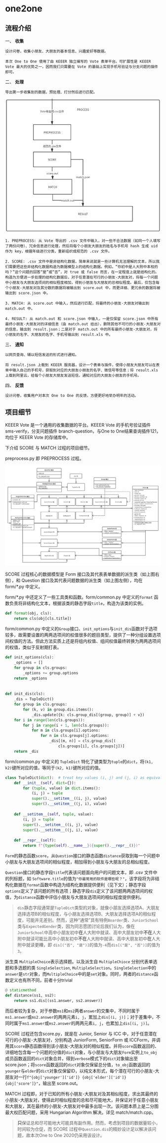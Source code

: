 # one2one

## 流程介绍

一、 **收集**

    设计问卷，收集小朋友、大朋友的基本信息、兴趣爱好等数据。

    本次 One to One 使用了由 KEEER 独立编写的 Vote 表单平台。可扩展性是 KEEER Vote 最大的优势之一，因而我们只需要在 Vote 的基础上实现手机号验证与分支问题的插件即可。

二、 **处理**

    导出第一步收集到的数据，预处理、打分然后进行匹配。

![process的流程图](images/process.png)

    1. PREPROCESS: 从 Vote 导出的 .csv 文件中输入，对一些不合法数据（如同一个人填写了两份问卷）、冗余信息进行处理，然后将每个小朋友大朋友的姓名与手机号 hash 生成 uid 作为 key，根据年级进行分类，重新组织成规范的 .csv 文件。

    2. SCORE: .csv 文件中是非结构化数据，简单来说就是一些计算机无法理解的文本，所以我们需要把这些非结构化数据构造为数据模型上的结构化数据。例如，“你初中是人大附中本校的吗？”这个问题的回答“是”或“否”，对 true 或 false 而言，在一定程度上就是结构化的。构造为方便进一步处理的结构化数据后，对于任意潜在可行的小朋友-大朋友对，将每一个问题中小朋友与大朋友选项间的相似程度相加，得到小朋友与大朋友的总相似程度。最后，仅包含每个小朋友-大朋友对及其分数的数据将被输出到 score.out 中，而更详细、更冗余的数据将被输出到 score.json 中。

    3. MATCH: 从 score.out 中输入，然后进行匹配，将最终的小朋友-大朋友对输出到 match.out 中。

    4. RESULT: 从 match.out 和 score.json 中输入，一是仅保留 score.json 中所有最终小朋友-大朋友对的详细信息（由 match.out 给出），删除其他不可行的小朋友-大朋友对的信息，输出到 result.json；二是对于 match.out 中的所有最终小朋友-大朋友对，将小朋友的名字、大朋友的名字、手机号输出到 result.xls 中。

三、 **通知**

    以网页查询、辅以短信发送的形式进行通知。

    将 result.json 上载到 KEEER 服务器，设计一个表单与插件，使得小朋友大朋友可以在表单中输入自己的手机号，获取到对应的大朋友小朋友的名字、微信号等信息；将 result.xls 上载到阿里云，给每个小朋友大朋友发送短信，通知对应的大朋友小朋友的手机号。

四、 **反馈**

    设计问卷，收集用户对本次 One to One 的反馈，方便更好地举办明年的活动。

## 项目细节

KEEER Vote 是一个通用的收集数据的平台。KEEER Vote 的手机号验证插件 sms-verify，分支问题插件 branch-question，与One to One结果查询插件121，均位于 KEEER Vote 的存储库中。

下介绍 SCORE 与 MATCH 过程的项目细节。

preprocess.py 即 PREPROCESS 过程。

![项目的 UML 类图](images/project.png)

SCORE 过程核心的数据模型是 Form 接口及其代表表单数据的派生类（如上图右侧），和 Question 接口及其代表问题数据的派生类（如上图左侧），均在 form/*.py 中定义。 

form/*.py 中还定义了一些工具类和函数。form/common.py 中定义的`format` 函数负责将非结构化文本，根据该类的静态字段`title`，构造为该类的实例。
```python
def format(obj, cls):
    return cls(obj[cls.title])
```
form/common.py 中定义的`Group`接口、`init_options`与`init_dis`函数对于选项较多，故需要设置的两两选项间的权值很多的题目类型，提供了一种分组设置选项间权值的方法。但此方法实质上还是将组内权值、组间权值最终转换为两两选项间的权值，类似于反射期打表。

```python
def init_options(cls):
    _options = []
    for group in cls.groups:
        _options += group.options
    return _options


def init_dis(cls):
    _dis = TupleDict()
    for group in cls.groups:
        for (k, v) in group.dis.items():
            _dis.update({k: cls.group_dis[(group, group)] + v})
    for i in range(len(cls.groups)):
        for j in range(i + 1, len(cls.groups)):
            for m in cls.groups[i].options:
                for n in cls.groups[j].options:
                    _dis[(m, n)] = cls.group_dis[(
                        cls.groups[i], cls.groups[j])]
    return _dis
```
form/common.py 中定义的 `TupleDict` 特化了键类型为`tuple`的`dict`，将`(k1, k2)`键所对应的值，等同于`(k2, k1)`键所对应的值。

```python
class TupleDict(dict):  # treat key values (i, j) and (j, i) as equivalent
    def __init__(self, dict={}):
        for (tuple, value) in dict.items():
            (i, j) = tuple
            super().__setitem__((i, j), value)
            super().__setitem__((j, i), value)

    def __setitem__(self, tuple, value):
        (i, j) = tuple
        super().__setitem__((i, j), value)
        super().__setitem__((j, i), value)

    def __repr__(self):
        return f"{type(self).__name__}({super().__repr__()})"
```

`Form`的静态函数`score`，从`Question`接口的静态函数`distance`获取到每一个问题中小朋友与大朋友选项间的相似程度，相加得到小朋友与大朋友的总相似程度。

`Question`接口的静态字段`title`代表该问题面向用户的问题文本，即 .csv 文件中的列标题，如 `Software.title`的值为`"你最常用的软件是哪些呢？"`，该字段将为非结构化数据在`format`函数中构造为结构化数据提供便利（见下文）；静态字段`options`定义了该问题的所有选项；静态字段`dis`定义了该问题两两选项间的权值，为`distance`函数中评估小朋友与大朋友选项间的相似程度提供便利。
> `dis`静态字段通常是`TupleDict`类型的对象，就像小朋友选择选项A、大朋友选择选项B的相似程度，与小朋友选择选项B、大朋友选择选项A的相似程度，可能并无差别。然而，这种“通常”具有特例`Boarder`类、`JuniorSchool`类与`ExpectedGender`类，因为同志愿团讨论后我们认为，像在`JuniorSchool`中高中小朋友初中**在**人大附中就读、高中大朋友初中**不在**人大附中就读可能比高中小朋友初中**不在**人大附中就读、高中大朋友初中**在**人大附中就读更糟，即
> `dis[("否", "是")]`的值为`-4`而`dis[("是", "否")]`的值为`3`。

派生类 `MultipleChoice`表示选择题。以及派生自 `MultipleChioce` 分别代表单选题和多选题的类 `SingleSelection`, `MultipleSelection`。`SingleSelection`中的`answer`是`str`对象，而`MultipleChoice`中的是`set`对象。同时，两者的`distance`函数定义也有所不同，前者十分trivial
```python
@ staticmethod
def distance(ss1, ss2):
    return ss1.dis[(ss1.answer, ss2.answer)]
```
而后者较为复杂，对于参数`ms1`和`ms2`两者`answer`的交集中，不同时属于`ms1.answer`或`ms2.answer`的两两元素`i, j`，累加上`dis[(i, j)]`；对于差集中，不同时属于`ms1.answer`或`ms2.answer`的两两元素`i, j`，也累加上`dis[(i, j)]`。

SCORE 过程还包含score.py，就是在 Junior, Senior 与 ICC 中，对于任意潜在可行的小朋友-大朋友对，分别构造 JuniorForm, SeniorForm 或 ICCForm，并调用其`score`静态函数得到该小朋友-大朋友对的相似程度。并将`score`函数返回的、详细地包含每一个问题的分值的`dict`对象，与小朋友与大朋友`Form`实例上`to_obj`成员函数返回的`dict`对象合并，得到`verbose`模式下的`dict`对象输出至 score.json；将`score`函数返回的`dict`对象仅保留总分值，`to_obj`函数返回的`younger`与`elder`的`dict`对象仅保留ID，以纯文本形式，每个潜在可行的小朋友-大朋友对一行`f"{obj['younger']['id']} {obj['elder']['id']} {obj['score']}"`，输出至 score.out。

MATCH 过程即，对于已知的所有小朋友-大朋友对及其相似程度，求出其最终的小朋友-大朋友对，使得此时相似程度的总和尽可能地大，并保证对于任意小朋友和大朋友，其在最终的小朋友-大朋友对中最多出现一次。该问题本质上是二分图最大权匹配问题，采用 Hungarian Algorithm 解决。详见 match/match.cpp。

> **只**保证总和尽可能地大可能具有副作用。然而，考虑到项目的数据量较小，时间较为仓促，而 SCORE 过程中`Question.dis`的精妙设计足以解决该问题，故本次One to One 2020仍采用该设计。

